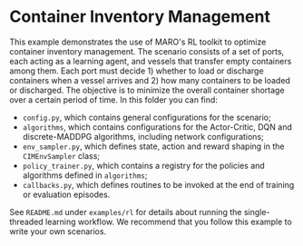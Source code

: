 # Container Inventory Management

This example demonstrates the use of MARO's RL toolkit to optimize container inventory management. The scenario consists of a set of ports, each acting as a learning agent, and vessels that transfer empty containers among them. Each port must decide 1) whether to load or discharge containers when a vessel arrives and 2) how many containers to be loaded or discharged. The objective is to minimize the overall container shortage over a certain period of time. In this folder you can find:
* ``config.py``, which contains general configurations for the scenario;
* ``algorithms``, which contains configurations for the Actor-Critic, DQN and discrete-MADDPG algorithms, including network configurations;
* ``env_sampler.py``, which defines state, action and reward shaping in the ``CIMEnvSampler`` class;
* ``policy_trainer.py``, which contains a registry for the policies and algorithms defined in ``algorithms``;
* ``callbacks.py``, which defines routines to be invoked at the end of training or evaluation episodes.

See ``README.md`` under ``examples/rl`` for details about running the single-threaded learning workflow. We recommend that you follow this example to write your own scenarios.